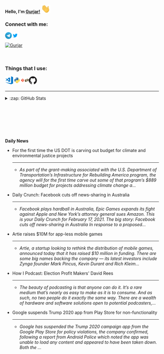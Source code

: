 #### Hello, I'm [Gurjar!](https://GurjarKing.github.io) <img src="https://raw.githubusercontent.com/ABSphreak/ABSphreak/master/gifs/Hi.gif" width="30px"></h2>


### Connect with me:

[<img align="left" alt="Gurjar | Telegram" width="22px" src="https://raw.githubusercontent.com/github/explore/80688e429a7d4ef2fca1e82350fe8e3517d3494d/topics/telegram/telegram.png" />][Telegram]
[<img align="left" alt="Gurjar | Twitter" width="22px" src="https://raw.githubusercontent.com/github/explore/80688e429a7d4ef2fca1e82350fe8e3517d3494d/topics/twitter/twitter.png" />][Twitter]
<br >
<br >
<a href="https://github.com/GurjarKing"><img src="https://komarev.com/ghpvc/?username=GurjarKing" alt="Gurjar" /></a> <br />
<br />
<br />
<!-- <br >

![](https://visitor-badge.glitch.me/badge?page_id=GurjarKing)

<br /> -->

### Things that I use:

[<img align="left" alt="Visual Studio Code" width="26px" src="https://raw.githubusercontent.com/github/explore/80688e429a7d4ef2fca1e82350fe8e3517d3494d/topics/visual-studio-code/visual-studio-code.png" />][VSCode]
[<img align="left" alt="Python" width="26px" src="https://raw.githubusercontent.com/github/explore/80688e429a7d4ef2fca1e82350fe8e3517d3494d/topics/python/python.png" />][Python]
[<img align="left" alt="Git" width="26px" src="https://raw.githubusercontent.com/github/explore/80688e429a7d4ef2fca1e82350fe8e3517d3494d/topics/git/git.png" />][Git]
[<img align="left" alt="GitHub" width="26px" src="https://raw.githubusercontent.com/github/explore/78df643247d429f6cc873026c0622819ad797942/topics/github/github.png" />][Github]

<br />
<br />

---
<details>
  <summary>:zap: GitHub Stats</summary>

<img align="left" alt="Gurjar's Github Stats" src="https://github-readme-stats.vercel.app/api?username=GurjarKing&show_icons=true&hide_border=true&count_private=true&include_all_commit=true&theme=algolia" />

</details>

<!-- ### 🔔 My latest tweet
<a href="https://twitter.com/Gurjar_King43" target="_blank">
	<img src="https://github.com/GurjarKing/GurjarKing/raw/master/tweet.png" width="70%" align="center" alt="Click to view on Twitter" title="My latest tweet, as an image"/>
</a> -->
<br>

<pre>

</pre>

<!-- **Quote of the hour:**

{qoth}

~ {qoth_author}
<pre>

</pre> -->
<br>
<pre>


</pre>
<strong>Daily News</strong>
  
  - For the first time the US DOT is carving out budget for climate and environmental justice projects
     <hr/>
     
      - *As part of the grant-making associated with the U.S. Department of Transportation’s Infrastructure for Rebuilding America program, the agency will for the first time carve out some of that program’s $889 million budget for projects addressing climate change a…*
     
  - Daily Crunch: Facebook cuts off news-sharing in Australia
      <hr/>
      
      - *Facebook plays hardball in Australia, Epic Games expands its fight against Apple and New York’s attorney general sues Amazon. This is your Daily Crunch for February 17, 2021. The big story: Facebook cuts off news-sharing in Australia In response to a proposed…*
      
  - Artie raises $10M for app-less mobile games
      <hr/>
      
      - *Artie, a startup looking to rethink the distribution of mobile games, announced today that it has raised $10 million in funding. There are some big names backing the company — its latest investors include Zynga founder Mark Pincus, Kevin Durant and Rich Kleim…*
      
  - How I Podcast: Election Profit Makers' David Rees
      <hr/>
      
      - *The beauty of podcasting is that anyone can do it. It’s a rare medium that’s nearly as easy to make as it is to consume. And as such, no two people do it exactly the same way. There are a wealth of hardware and software solutions open to potential podcasters,…*
       
  - Google suspends Trump 2020 app from Play Store for non-functionality
      <hr/>
       
       - *Google has suspended the Trump 2020 campaign app from the Google Play Store for policy violations, the company confirmed, following a report from Android Police which noted the app was unable to load any content and appeared to have been taken down. Both the …*
      

<br />

[VSCode]: https://code.visualstudio.com/
[Python]: https://www.python.org/
[Git]: https://git-scm.com/
[Github]: https://github.com/
[Telegram]: https://t.me/Gurjar_King/
[Twitter]: https://twitter.com/Gurjar_King43/
